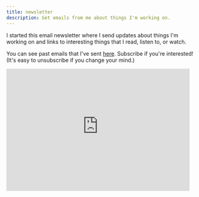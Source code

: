 ```yaml
---
title: newsletter
description: Get emails from me about things I'm working on.
---
```


I started this email newsletter where I send updates about
things I'm working on and links to interesting things that I read, listen to,
or watch.

You can see past emails that I've sent
[here](https://jamesbvaughan.substack.com/archive).
Subscribe if you're interested!
(It's easy to unsubscribe if you change your mind.)

<div class="flex justify-center">
  <iframe width="480" height="320" src="https://jamesbvaughan.substack.com/embed" frameborder="0" scrolling="no"></iframe>
</div>
